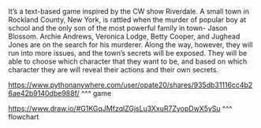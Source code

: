 It’s a text-based game inspired by the CW show Riverdale. 
A small town in Rockland County, New York, is rattled when the murder of popular boy at school and the only son of the most powerful family in town- Jason Blossom. 
Archie Andrews, Veronica Lodge, Betty Cooper, and Jughead Jones are on the search for his murderer. 
Along the way, however, they will run into more issues, and the town’s secrets will be exposed. 
They will be able to choose which character that they want to be, and based on which character they are will reveal their actions and their own secrets.

https://www.pythonanywhere.com/user/opate20/shares/935db31116cc4b26ae42b9140dbe988f/ 
^^^
game

https://www.draw.io/#G1KGqJMfzqlZGjsLu3XxuR7ZyopDwX5ySu
^^^
flowchart
